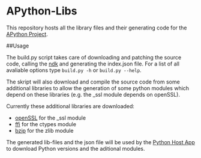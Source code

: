 # APython-Libs
This repository hosts all the library files and their generating code for the [APython Project](https://github.com/Abestanis/APython).

##Usage

The build.py script takes care of downloading and patching the source code, calling the [ndk](https://developer.android.com/tools/sdk/ndk/index.html) and generating the index.json file.
For a list of all avaliable options type ```build.py -h``` or ```build.py --help```.

The skript will also download and compile the source code from some additional libraries to allow the generation of some python modules which depend on these libraries (e.g. the _ssl module depends on openSSL).

Currently these additional libraries are downloaded:
* [openSSL](https://www.openssl.org/) for the _ssl module
* [ffi](https://sourceware.org/libffi/) for the ctypes module
* [bzip](http://www.bzip.org/) for the zlib module

The generated lib-files and the json file will be used by the [Python Host App](https://github.com/Abestanis/APython) to download Python versions and the aditional modules.
